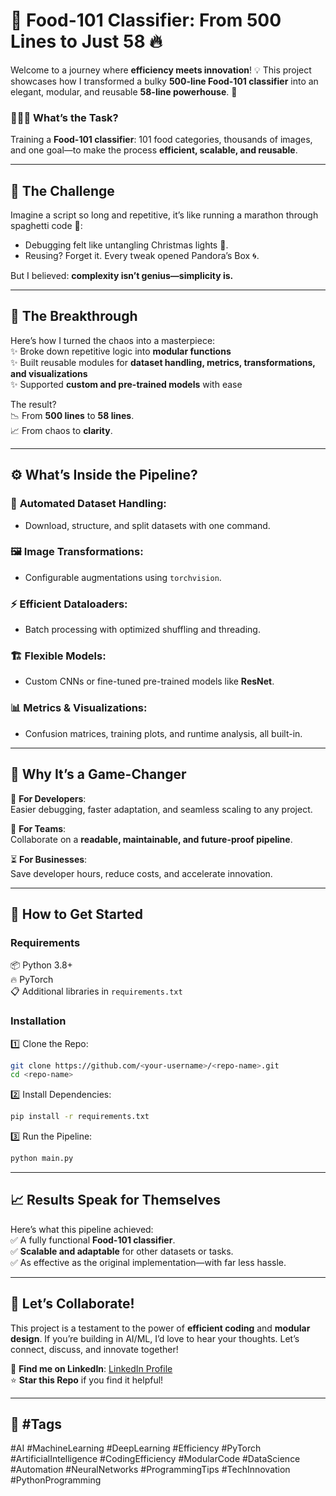 # 🚀 **Food-101 Classifier: From 500 Lines to Just 58** 🔥  

Welcome to a journey where **efficiency meets innovation**! 💡 This project showcases how I transformed a bulky **500-line Food-101 classifier** into an elegant, modular, and reusable **58-line powerhouse**. 🚀  

### 🍕🥗🍔 What’s the Task?  
Training a **Food-101 classifier**: 101 food categories, thousands of images, and one goal—to make the process **efficient, scalable, and reusable**.  

---

## 🧠 **The Challenge**  
Imagine a script so long and repetitive, it’s like running a marathon through spaghetti code 🍝:  
- Debugging felt like untangling Christmas lights 🎄.  
- Reusing? Forget it. Every tweak opened Pandora’s Box 🌀.  

But I believed: **complexity isn’t genius—simplicity is.**  

---

## 🌟 **The Breakthrough**  
Here’s how I turned the chaos into a masterpiece:  
✨ Broke down repetitive logic into **modular functions**  
✨ Built reusable modules for **dataset handling, metrics, transformations, and visualizations**  
✨ Supported **custom and pre-trained models** with ease  

The result?  
📉 From **500 lines** to **58 lines**.  
📈 From chaos to **clarity**.  

---

## ⚙️ **What’s Inside the Pipeline?**  

### 🔧 **Automated Dataset Handling:**  
- Download, structure, and split datasets with one command.  

### 🖼️ **Image Transformations:**  
- Configurable augmentations using `torchvision`.  

### ⚡ **Efficient Dataloaders:**  
- Batch processing with optimized shuffling and threading.  

### 🏗️ **Flexible Models:**  
- Custom CNNs or fine-tuned pre-trained models like **ResNet**.  

### 📊 **Metrics & Visualizations:**  
- Confusion matrices, training plots, and runtime analysis, all built-in.  

---

## 🚀 **Why It’s a Game-Changer**  
💼 **For Developers**:  
Easier debugging, faster adaptation, and seamless scaling to any project.  

🤝 **For Teams**:  
Collaborate on a **readable, maintainable, and future-proof pipeline**.  

⏳ **For Businesses**:  
Save developer hours, reduce costs, and accelerate innovation.  

---

## 🎯 **How to Get Started**  

### Requirements  
📦 Python 3.8+  
🔥 PyTorch  
📋 Additional libraries in `requirements.txt`  

### Installation  
1️⃣ Clone the Repo:  
```bash  
git clone https://github.com/<your-username>/<repo-name>.git  
cd <repo-name>  
```  

2️⃣ Install Dependencies:  
```bash  
pip install -r requirements.txt  
```  

3️⃣ Run the Pipeline:  
```python  
python main.py  
```  

---

## 📈 **Results Speak for Themselves**  
Here’s what this pipeline achieved:  
✅ A fully functional **Food-101 classifier**.  
✅ **Scalable and adaptable** for other datasets or tasks.  
✅ As effective as the original implementation—with far less hassle.  

---

## 💬 **Let’s Collaborate!**  
This project is a testament to the power of **efficient coding** and **modular design**. If you’re building in AI/ML, I’d love to hear your thoughts. Let’s connect, discuss, and innovate together!  

🔗 **Find me on LinkedIn**: [LinkedIn Profile](www.linkedin.com/in/jaganfoundr)  
⭐ **Star this Repo** if you find it helpful!  

---

## 🌟 **#Tags**  
#AI #MachineLearning #DeepLearning #Efficiency #PyTorch #ArtificialIntelligence #CodingEfficiency #ModularCode #DataScience #Automation #NeuralNetworks #ProgrammingTips #TechInnovation #PythonProgramming  
